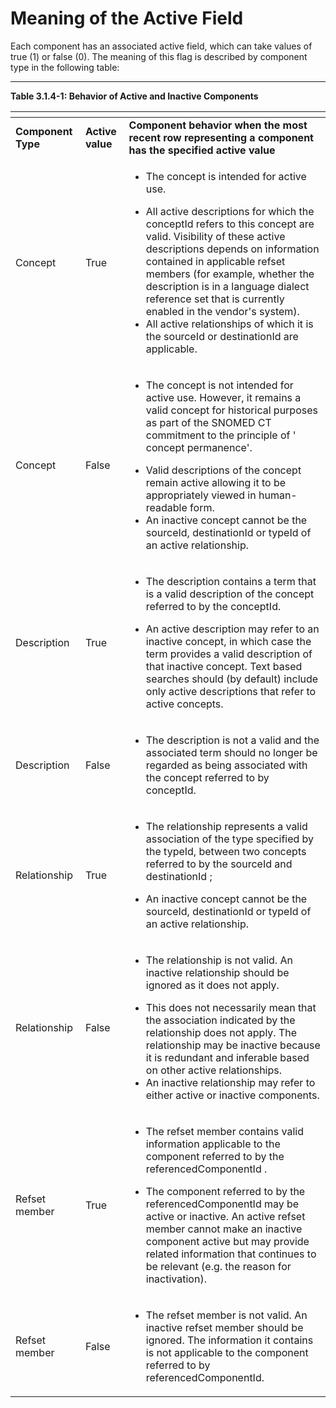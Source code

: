 # Meaning of the Active Field

Each component has an associated active field, which can take values of true (1) or false (0). The meaning of this flag is described by component type in the following table:

***

**Table 3.1.4-1: Behavior of Active and Inactive Components**

<table data-header-hidden data-full-width="true"><thead><tr><th width="117.28125"></th><th width="74.01171875"></th><th width="800"></th></tr></thead><tbody><tr><td><strong>Component Type</strong></td><td><strong>Active value</strong></td><td><strong>Component behavior when the most recent row representing a component has the specified active value</strong></td></tr><tr><td>Concept</td><td>True</td><td><ul><li>The concept is intended for active use.</li></ul><ul><li>All active descriptions for which the conceptId refers to this concept are valid. Visibility of these active descriptions depends on information contained in applicable refset members (for example, whether the description is in a language dialect reference set that is currently enabled in the vendor's system).</li><li>All active relationships of which it is the sourceId or destinationId are applicable.</li></ul></td></tr><tr><td>Concept</td><td>False</td><td><ul><li>The concept is not intended for active use. However, it remains a valid concept for historical purposes as part of the SNOMED CT commitment to the principle of ' concept permanence'.</li></ul><ul><li>Valid descriptions of the concept remain active allowing it to be appropriately viewed in human-readable form.</li><li>An inactive concept cannot be the sourceId, destinationId or typeId of an active relationship.</li></ul></td></tr><tr><td>Description</td><td>True</td><td><ul><li>The description contains a term that is a valid description of the concept referred to by the conceptId.</li></ul><ul><li>An active description may refer to an inactive concept, in which case the term provides a valid description of that inactive concept. Text based searches should (by default) include only active descriptions that refer to active concepts.</li></ul></td></tr><tr><td>Description</td><td>False</td><td><ul><li>The description is not a valid and the associated term should no longer be regarded as being associated with the concept referred to by conceptId.</li></ul></td></tr><tr><td>Relationship</td><td>True</td><td><ul><li>The relationship represents a valid association of the type specified by the typeId, between two concepts referred to by the sourceId and destinationId ;</li></ul><ul><li>An inactive concept cannot be the sourceId, destinationId or typeId of an active relationship.</li></ul></td></tr><tr><td>Relationship</td><td>False</td><td><ul><li>The relationship is not valid. An inactive relationship should be ignored as it does not apply.</li></ul><ul><li>This does not necessarily mean that the association indicated by the relationship does not apply. The relationship may be inactive because it is redundant and inferable based on other active relationships.</li><li>An inactive relationship may refer to either active or inactive components.</li></ul></td></tr><tr><td>Refset member</td><td>True</td><td><ul><li>The refset member contains valid information applicable to the component referred to by the referencedComponentId .</li></ul><ul><li>The component referred to by the referencedComponentId may be active or inactive. An active refset member cannot make an inactive component active but may provide related information that continues to be relevant (e.g. the reason for inactivation).</li></ul></td></tr><tr><td>Refset member</td><td>False</td><td><ul><li>The refset member is not valid. An inactive refset member should be ignored. The information it contains is not applicable to the component referred to by referencedComponentId.</li></ul></td></tr></tbody></table>
